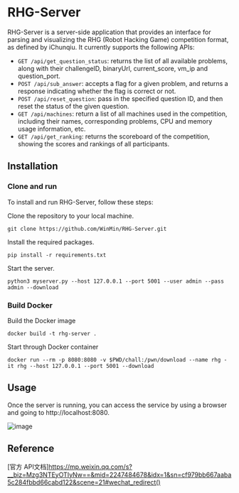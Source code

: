 # RHG-Server

RHG-Server is a server-side application that provides an interface for parsing and visualizing the RHG (Robot Hacking Game) competition format, as defined by iChunqiu. It currently supports the following APIs:

- `GET /api/get_question_status`: returns the list of all available problems, along with their challengeID, binaryUrl, current_score, vm_ip and question_port.
- `POST /api/sub_answer`: accepts a flag for a given problem, and returns a response indicating whether the flag is correct or not.
- `POST /api/reset_question`: pass in the specified question ID, and then reset the status of the given question.
- `GET /api/machines`: return a list of all machines used in the competition, including their names, corresponding problems, CPU and memory usage information, etc.
- `GET /api/get_ranking`: returns the scoreboard of the competition, showing the scores and rankings of all participants.

## Installation
### Clone and run
To install and run RHG-Server, follow these steps:

Clone the repository to your local machine.

`git clone https://github.com/WinMin/RHG-Server.git`

Install the required packages.

`pip install -r requirements.txt`

Start the server.

`python3 myserver.py --host 127.0.0.1 --port 5001 --user admin --pass admin --download`

### Build Docker
Build the Docker image

`docker build -t rhg-server .`

Start through Docker container

`docker run --rm -p 8080:8080 -v $PWD/chall:/pwn/download --name rhg -it rhg --host 127.0.0.1 --port 5001 --download`

## Usage

Once the server is running, you can access the service by using a browser and going to http://localhost:8080.

![image](https://user-images.githubusercontent.com/18380453/230137332-a7550ee3-aef7-49b7-b478-b0a496d9794a.png)

## Reference

[官方 API文档]https://mp.weixin.qq.com/s?__biz=Mzg3NTEyOTIyNw==&mid=2247484678&idx=1&sn=cf979bb667aaba5c284fbbd66cabd122&scene=21#wechat_redirect()

